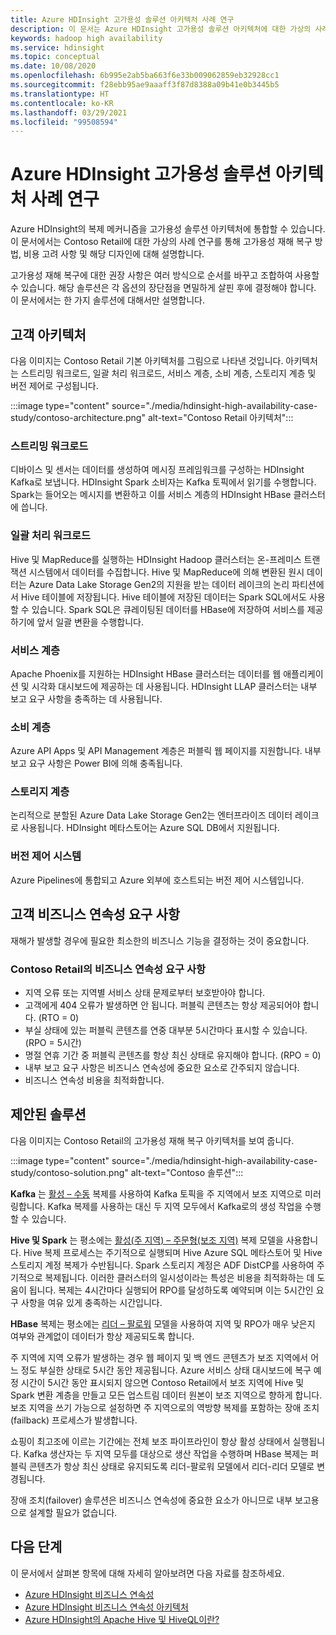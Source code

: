 ```yaml
---
title: Azure HDInsight 고가용성 솔루션 아키텍처 사례 연구
description: 이 문서는 Azure HDInsight 고가용성 솔루션 아키텍처에 대한 가상의 사례 연구입니다.
keywords: hadoop high availability
ms.service: hdinsight
ms.topic: conceptual
ms.date: 10/08/2020
ms.openlocfilehash: 6b995e2ab5ba663f6e33b009062859eb32928cc1
ms.sourcegitcommit: f28ebb95ae9aaaff3f87d8388a09b41e0b3445b5
ms.translationtype: HT
ms.contentlocale: ko-KR
ms.lasthandoff: 03/29/2021
ms.locfileid: "99508594"
---
```

# <a name="azure-hdinsight-highly-available-solution-architecture-case-study"></a>Azure HDInsight 고가용성 솔루션 아키텍처 사례 연구

Azure HDInsight의 복제 메커니즘을 고가용성 솔루션 아키텍처에 통합할 수 있습니다. 이 문서에서는 Contoso Retail에 대한 가상의 사례 연구를 통해 고가용성 재해 복구 방법, 비용 고려 사항 및 해당 디자인에 대해 설명합니다.

고가용성 재해 복구에 대한 권장 사항은 여러 방식으로 순서를 바꾸고 조합하여 사용할 수 있습니다. 해당 솔루션은 각 옵션의 장단점을 면밀하게 살핀 후에 결정해야 합니다. 이 문서에서는 한 가지 솔루션에 대해서만 설명합니다.

## <a name="customer-architecture"></a>고객 아키텍처

다음 이미지는 Contoso Retail 기본 아키텍처를 그림으로 나타낸 것입니다. 아키텍처는 스트리밍 워크로드, 일괄 처리 워크로드, 서비스 계층, 소비 계층, 스토리지 계층 및 버전 제어로 구성됩니다.

:::image type="content" source="./media/hdinsight-high-availability-case-study/contoso-architecture.png" alt-text="Contoso Retail 아키텍처":::

### <a name="streaming-workload"></a>스트리밍 워크로드

디바이스 및 센서는 데이터를 생성하여 메시징 프레임워크를 구성하는 HDInsight Kafka로 보냅니다. HDInsight Spark 소비자는 Kafka 토픽에서 읽기를 수행합니다. Spark는 들어오는 메시지를 변환하고 이를 서비스 계층의 HDInsight HBase 클러스터에 씁니다.

### <a name="batch-workload"></a>일괄 처리 워크로드

Hive 및 MapReduce를 실행하는 HDInsight Hadoop 클러스터는 온-프레미스 트랜잭션 시스템에서 데이터를 수집합니다. Hive 및 MapReduce에 의해 변환된 원시 데이터는 Azure Data Lake Storage Gen2의 지원을 받는 데이터 레이크의 논리 파티션에서 Hive 테이블에 저장됩니다. Hive 테이블에 저장된 데이터는 Spark SQL에서도 사용할 수 있습니다. Spark SQL은 큐레이팅된 데이터를 HBase에 저장하여 서비스를 제공하기에 앞서 일괄 변환을 수행합니다.

### <a name="serving-layer"></a>서비스 계층

Apache Phoenix를 지원하는 HDInsight HBase 클러스터는 데이터를 웹 애플리케이션 및 시각화 대시보드에 제공하는 데 사용됩니다. HDInsight LLAP 클러스터는 내부 보고 요구 사항을 충족하는 데 사용됩니다.

### <a name="consumption-layer"></a>소비 계층

Azure API Apps 및 API Management 계층은 퍼블릭 웹 페이지를 지원합니다. 내부 보고 요구 사항은 Power BI에 의해 충족됩니다.

### <a name="storage-layer"></a>스토리지 계층

논리적으로 분할된 Azure Data Lake Storage Gen2는 엔터프라이즈 데이터 레이크로 사용됩니다. HDInsight 메타스토어는 Azure SQL DB에서 지원됩니다.

### <a name="version-control-system"></a>버전 제어 시스템

Azure Pipelines에 통합되고 Azure 외부에 호스트되는 버전 제어 시스템입니다.

## <a name="customer-business-continuity-requirements"></a>고객 비즈니스 연속성 요구 사항

재해가 발생할 경우에 필요한 최소한의 비즈니스 기능을 결정하는 것이 중요합니다.

### <a name="contoso-retails-business-continuity-requirements"></a>Contoso Retail의 비즈니스 연속성 요구 사항

* 지역 오류 또는 지역별 서비스 상태 문제로부터 보호받아야 합니다.
* 고객에게 404 오류가 발생하면 안 됩니다. 퍼블릭 콘텐츠는 항상 제공되어야 합니다. (RTO = 0)  
* 부실 상태에 있는 퍼블릭 콘텐츠를 연중 대부분 5시간마다 표시할 수 있습니다. (RPO = 5시간)
* 명절 연휴 기간 중 퍼블릭 콘텐츠를 항상 최신 상태로 유지해야 합니다. (RPO = 0)
* 내부 보고 요구 사항은 비즈니스 연속성에 중요한 요소로 간주되지 않습니다.
* 비즈니스 연속성 비용을 최적화합니다.

## <a name="proposed-solution"></a>제안된 솔루션

다음 이미지는 Contoso Retail의 고가용성 재해 복구 아키텍처를 보여 줍니다.

:::image type="content" source="./media/hdinsight-high-availability-case-study/contoso-solution.png" alt-text="Contoso 솔루션":::

**Kafka** 는 [활성 – 수동](hdinsight-business-continuity-architecture.md#apache-kafka) 복제를 사용하여 Kafka 토픽을 주 지역에서 보조 지역으로 미러링합니다. Kafka 복제를 사용하는 대신 두 지역 모두에서 Kafka로의 생성 작업을 수행할 수 있습니다.

**Hive 및 Spark** 는 평소에는 [활성(주 지역) – 주문형(보조 지역)](hdinsight-business-continuity-architecture.md#apache-spark) 복제 모델을 사용합니다. Hive 복제 프로세스는 주기적으로 실행되며 Hive Azure SQL 메타스토어 및 Hive 스토리지 계정 복제가 수반됩니다. Spark 스토리지 계정은 ADF DistCP를 사용하여 주기적으로 복제됩니다. 이러한 클러스터의 일시성이라는 특성은 비용을 최적화하는 데 도움이 됩니다. 복제는 4시간마다 실행되어 RPO를 달성하도록 예약되며 이는 5시간인 요구 사항을 여유 있게 충족하는 시간입니다.

**HBase** 복제는 평소에는 [리더 – 팔로워](hdinsight-business-continuity-architecture.md#apache-hbase) 모델을 사용하여 지역 및 RPO가 매우 낮은지 여부와 관계없이 데이터가 항상 제공되도록 합니다.

주 지역에 지역 오류가 발생하는 경우 웹 페이지 및 백 엔드 콘텐츠가 보조 지역에서 어느 정도 부실한 상태로 5시간 동안 제공됩니다. Azure 서비스 상태 대시보드에 복구 예정 시간이 5시간 동안 표시되지 않으면 Contoso Retail에서 보조 지역에 Hive 및 Spark 변환 계층을 만들고 모든 업스트림 데이터 원본이 보조 지역으로 향하게 합니다. 보조 지역을 쓰기 가능으로 설정하면 주 지역으로의 역방향 복제를 포함하는 장애 조치(failback) 프로세스가 발생합니다.

쇼핑이 최고조에 이르는 기간에는 전체 보조 파이프라인이 항상 활성 상태에서 실행됩니다. Kafka 생산자는 두 지역 모두를 대상으로 생산 작업을 수행하며 HBase 복제는 퍼블릭 콘텐츠가 항상 최신 상태로 유지되도록 리더-팔로워 모델에서 리더-리더 모델로 변경됩니다.

장애 조치(failover) 솔루션은 비즈니스 연속성에 중요한 요소가 아니므로 내부 보고용으로 설계할 필요가 없습니다.

## <a name="next-steps"></a>다음 단계

이 문서에서 살펴본 항목에 대해 자세히 알아보려면 다음 자료를 참조하세요.

* [Azure HDInsight 비즈니스 연속성](./hdinsight-business-continuity.md)
* [Azure HDInsight 비즈니스 연속성 아키텍처](./hdinsight-business-continuity-architecture.md)
* [Azure HDInsight의 Apache Hive 및 HiveQL이란?](./hadoop/hdinsight-use-hive.md)

